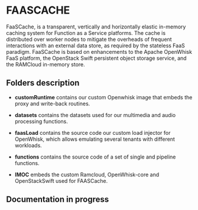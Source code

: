 # FAASCACHE
FaaSCache, is a transparent, vertically and horizontally elastic in-memory caching system for Function as a Service platforms. The cache is distributed over worker nodes to mitigate the overheads of frequent interactions with an external data store, as required by the stateless FaaS paradigm. FaaSCache is based on enhancements to the Apache OpenWhisk FaaS platform, the OpenStack Swift persistent object storage service, and the RAMCloud in-memory store.

## Folders description

* **customRuntime** contains our custom Openwhisk image that embeds the proxy and write-back routines.

* **datasets** contains the datasets used for our multimedia and audio processing functions.

* **faasLoad** contains the source code our custom load injector for OpenWhisk, which allows emulating several tenants with different workloads.

* **functions** contains the source code of a set of single and pipeline functions.

* **IMOC** embeds the custom Ramcloud, OpenWhisk-core and OpenStackSwift used for FAASCache.

## Documentation in progress

